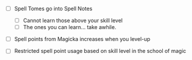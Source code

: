 
- [ ] Spell Tomes go into Spell Notes
    - [ ] Cannot learn those above your skill level
    - [ ] The ones you can learn... take awhile.

- [ ] Spell points from Magicka increases when you level-up

- [ ] Restricted spell point usage based on skill level
      in the school of magic